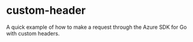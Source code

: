 # custom-header
A quick example of how to make a request through the Azure SDK for Go with custom headers.
